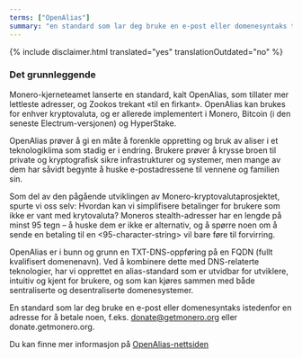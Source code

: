 ```yaml
---
terms: ["OpenAlias"]
summary: "en standard som lar deg bruke en e-post eller domenesyntaks til å betale noen istedenfor en adresse, f.eks. donate@getmonero.org eller donate.getmonero.org"
---
```


{% include disclaimer.html translated="yes" translationOutdated="no" %}
### Det grunnleggende

Monero-kjerneteamet lanserte en standard, kalt OpenAlias, som tillater mer lettleste adresser, og Zookos trekant «til en firkant». OpenAlias kan brukes for enhver kryptovaluta, og er allerede implementert i Monero, Bitcoin (i den seneste Electrum-versjonen) og HyperStake.

OpenAlias prøver å gi en måte å forenkle oppretting og bruk av aliser i et teknologiklima som stadig er i endring. Brukere prøver å krysse broen til private og kryptografisk sikre infrastrukturer og systemer, men mange av dem har såvidt begynte å huske e-postadressene til vennene og familien sin.

Som del av den pågående utviklingen av Monero-kryptovalutaprosjektet, spurte vi oss selv: Hvordan kan vi simplifisere betalinger for brukere som ikke er vant med krytovaluta? Moneros stealth-adresser har en lengde på minst 95 tegn – å huske dem er ikke er alternativ, og å spørre noen om å sende en betaling til en <95-character-string> vil bare føre til forvirring.

OpenAlias er i bunn og grunn en TXT-DNS-oppføring på en FQDN (fullt kvalifisert domenenavn). Ved å kombinere dette med DNS-relaterte teknologier, har vi opprettet en alias-standard som er utvidbar for utviklere, intuitiv og kjent for brukere, og som kan kjøres sammen med både sentraliserte og desentraliserte domenesystemer.

En standard som lar deg bruke en e-post eller domenesyntaks istedenfor en adresse for å betale noen, f.eks. donate@getmonero.org eller donate.getmonero.org.

Du kan finne mer informasjon på [OpenAlias-nettsiden](https://openalias.org)
